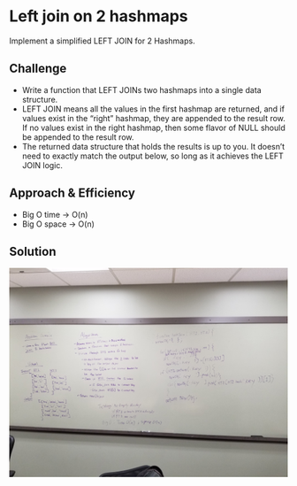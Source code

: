 # Left join on 2 hashmaps
Implement a simplified LEFT JOIN for 2 Hashmaps.

## Challenge
* Write a function that LEFT JOINs two hashmaps into a single data structure.
* LEFT JOIN means all the values in the first hashmap are returned, and if values exist in the “right” hashmap, they are appended to the result row. If no values exist in the right hashmap, then some flavor of NULL should be appended to the result row.
* The returned data structure that holds the results is up to you. It doesn’t need to exactly match the output below, so long as it achieves the LEFT JOIN logic.

## Approach & Efficiency
* Big O time -> O(n)
* Big O space -> O(n)

## Solution
![Whiteboard](./assets/left-join.jpg)